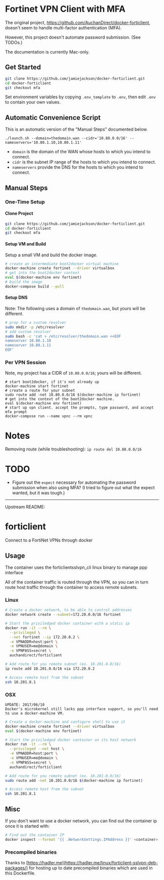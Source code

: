 # Fortinet VPN Client with MFA

The original project, https://github.com/AuchanDirect/docker-forticlient, doesn't seem to
handle multi-factor authentication (MFA).

However, this project doesn't automate password submission. (See TODOs.)

The documentation is currently Mac-only.

## Get Started

```sh
git clone https://github.com/jamiejackson/docker-forticlient.git
cd docker-forticlient
git checkout mfa
```

Set environment variables by copying `.env_template` to `.env`, then edit `.env` to contain your own values.

## Automatic Convenience Script

This is an automatic version of the "Manual Steps" documented below.

`./launch.sh --domain=thedomain.wan --cidr='10.80.0.0/16' --nameservers='10.80.1.10,10.80.1.11'`

* `domain` is the domain of the WAN whose hosts to which you intend to connect.
* `cidr` is the subnet IP range of the hosts to which you intend to connect.
* `nameservers` provide the DNS for the hosts to which you intend to connect.

## Manual Steps

### One-Time Setup

#### Clone Project

```sh
git clone https://github.com/jamiejackson/docker-forticlient.git
cd docker-forticlient
git checkout mfa
```

#### Setup VM and Build

Setup a small VM and build the docker image.

```sh
# create an intermediate boot2docker virtual machine
docker-machine create fortinet --driver virtualbox
# get into the boot2docker context
eval $(docker-machine env fortinet)
# build the image
docker-compose build --pull
```

#### Setup DNS

Note: The following uses a domain of `thedomain.wan`, but yours will be different.

```sh
# prep for a custom resolver
sudo mkdir -p /etc/resolver
# add custom resolver
sudo bash -c 'cat > /etc/resolver/thedomain.wan <<EOF
nameserver 10.80.1.10
nameserver 10.80.1.11
EOF'
```

### Per VPN Session

Note, my project has a CIDR of `10.80.0.0/16`; yours will be different.

```
# start boot2docker, if it's not already up
docker-machine start fortinet
# create a route for your subnet
sudo route add -net 10.80.0.0/16 $(docker-machine ip fortinet)
# get into the context of the boot2docker machine.
eval $(docker-machine env fortinet)
# start up vpn client. accept the prompts, type password, and accept mfa prompt
docker-compose run --name vpnc --rm vpnc
```

# Notes

Removing route (while troubleshooting): `ip route del 10.80.0.0/16`

# TODO

* Figure out the `expect` necessary for automating the password submission when also using
  MFA? (I tried to figure out what the expect wanted, but it was tough.)
  
  
----

Upstream README:


# forticlient

Connect to a FortiNet VPNs through docker

## Usage

The container uses the forticlientsslvpn_cli linux binary to manage ppp interface

All of the container traffic is routed through the VPN, so you can in turn route host traffic through the container to access remote subnets.

### Linux

```bash
# Create a docker network, to be able to control addresses
docker network create --subnet=172.20.0.0/16 fortinet

# Start the priviledged docker container with a static ip
docker run -it --rm \
  --privileged \
  --net fortinet --ip 172.20.0.2 \
  -e VPNADDR=host:port \
  -e VPNUSER=me@domain \
  -e VPNPASS=secret \
  auchandirect/forticlient

# Add route for you remote subnet (ex. 10.201.0.0/16)
ip route add 10.201.0.0/16 via 172.20.0.2

# Access remote host from the subnet
ssh 10.201.8.1
```

### OSX

```
UPDATE: 2017/06/10
Docker's microkernel still lacks ppp interface support, so you'll need to use a docker-machine VM.
```

```bash
# Create a docker-machine and configure shell to use it
docker-machine create fortinet --driver virtualbox
eval $(docker-machine env fortinet)

# Start the priviledged docker container on its host network
docker run -it --rm \
  --privileged --net host \
  -e VPNADDR=host:port \
  -e VPNUSER=me@domain \
  -e VPNPASS=secret \
  auchandirect/forticlient

# Add route for you remote subnet (ex. 10.201.0.0/16)
sudo route add -net 10.201.0.0/16 $(docker-machine ip fortinet)

# Access remote host from the subnet
ssh 10.201.8.1
```

## Misc

If you don't want to use a docker network, you can find out the container ip once it is started with:
```bash
# Find out the container IP
docker inspect --format '{{ .NetworkSettings.IPAddress }}' <container>

```

### Precompiled binaries

Thanks to [https://hadler.me](https://hadler.me/linux/forticlient-sslvpn-deb-packages/) for hosting up to date precompiled binaries which are used in this Dockerfile.
